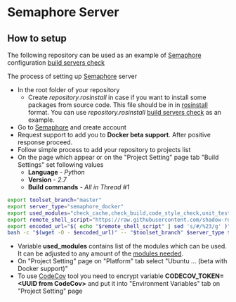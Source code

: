# Semaphore Server

## How to setup

The following repository can be used as an example of [Semaphore](https://semaphoreci.com/) configuration [build servers check](https://github.com/shadow-robot/build-servers-check)

The process of setting up [Semaphore](https://semaphoreci.com/) server

  * In the root folder of your repository
    * Create *repository.rosinstall* in case if you want to install some packages from source code. This file should be in in [rosinstall](http://wiki.ros.org/rosinstall) format.
      You can use *repository.rosinstall* [build servers check](https://github.com/shadow-robot/build-servers-check) as an example.
  * Go to [Semaphore](https://semaphoreci.com/) and create account
  * Request support to add you to **Docker beta support**. After positive response proceed.
  * Follow simple process to add your repository to projects list
  * On the page which appear or on the "Project Setting" page tab "Build Settings" set following values
    * **Language** - *Python*
    * **Version** - *2.7*
    * **Build commands** - *All in Thread #1*
```bash
export toolset_branch="master"
export server_type="semaphore_docker"
export used_modules="check_cache,check_build,code_style_check,unit_tests,check_deb,codecov_tool"
export remote_shell_script="https://raw.githubusercontent.com/shadow-robot/sr-build-tools/$toolset_branch/bin/sr-run-ci-build.sh"
export encoded_url="$( echo "$remote_shell_script" | sed 's/#/%23/g' )"
bash -c "$(wget -O - $encoded_url)" -- "$toolset_branch" $server_type $used_modules
```
  * Variable **used_modules** contains list of the modules which can be used. It can be adjusted to any amount of the [modules needed](../modules.md). 
  * On "Project Setting" page on "Platform" tab select "Ubuntu ...  (beta with Docker support)"
  * To use [CodeCov](https://codecov.io) tool you need to encrypt variable **CODECOV_TOKEN=\<UUID from CodeCov\>** and put it into "Environment Variables" tab on "Project Setting" page 
